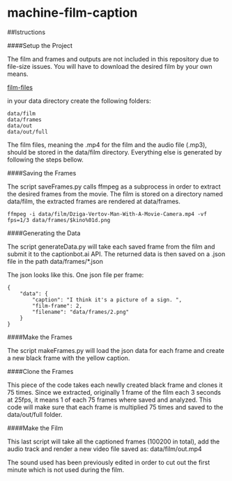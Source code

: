 # machine-film-caption

##Istructions

####Setup the Project

The film and frames and outputs are not included in this repository due to file-size issues. You will have to download the desired film by your own means.

[film-files]()

in your data directory create the following folders: 

	data/film
	data/frames
	data/out
	data/out/full

The film files, meaning the .mp4 for the film and the audio file (.mp3), should be stored in the data/film directory. Everything else is generated by following the steps bellow.

####Saving the Frames

The script saveFrames.py calls ffmpeg as a subprocess in order to extract the desired frames from the movie. The film is stored on a directory named data/film, the extracted frames are rendered at data/frames.  

	ffmpeg -i data/film/Dziga-Vertov-Man-With-A-Movie-Camera.mp4 -vf fps=1/3 data/frames/$kino%01d.png

####Generating the Data

The script generateData.py will take each saved frame from the film and submit it to the captionbot.ai API. The returned data is then saved on a .json file in the path data/frames/*.json

The json looks like this. One json file per frame:

	{
	  	"data": {
		    "caption": "I think it's a picture of a sign. ", 
		    "film-frame": 2, 
		    "filename": "data/frames/2.png"
	  	}
	}

####Make the Frames

The script makeFrames.py will load the json data for each frame and create a new black frame with the yellow caption.

####Clone the Frames
	
This piece of the code takes each newlly created black frame and clones it 75 times. Since we extracted, originally 1 frame of the film each 3 seconds at 25fps, it means 1 of each 75 frames where saved and analyzed. This code will make sure that each frame is multiplied 75 times and saved to the data/out/full folder.

####Make the Film

This last script will take all the captioned frames (100200 in total), add the audio track and render a new video file saved as: data/film/out.mp4

The sound used has been previously edited in order to cut out the first minute which is not used during the film.	